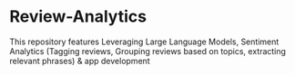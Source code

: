 # Review-Analytics
This repository features Leveraging Large Language Models, Sentiment Analytics (Tagging reviews, Grouping reviews based on topics, extracting relevant phrases) &amp; app development 
